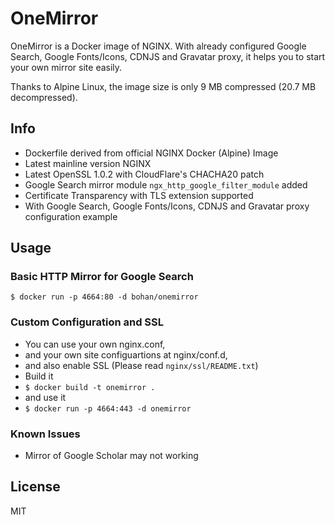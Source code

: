 # OneMirror

OneMirror is a Docker image of NGINX. With already configured Google Search, Google Fonts/Icons, CDNJS and Gravatar proxy, it helps you to start your own mirror site easily.

Thanks to Alpine Linux, the image size is only 9 MB compressed (20.7 MB decompressed). 

## Info

 - Dockerfile derived from official NGINX Docker (Alpine) Image
 - Latest mainline version NGINX
 - Latest OpenSSL 1.0.2 with CloudFlare's CHACHA20 patch
 - Google Search mirror module `ngx_http_google_filter_module` added
 - Certificate Transparency with TLS extension supported
 - With Google Search, Google Fonts/Icons, CDNJS and Gravatar proxy configuration example

## Usage

### Basic HTTP Mirror for Google Search

    $ docker run -p 4664:80 -d bohan/onemirror
    
### Custom Configuration and SSL

 - You can use your own nginx.conf,
 - and your own site configuartions at nginx/conf.d,
 - and also enable SSL (Please read `nginx/ssl/README.txt`)
 - Build it 
 - `$ docker build -t onemirror .`
 - and use it
 - `$ docker run -p 4664:443 -d onemirror`

### Known Issues

 - Mirror of Google Scholar may not working

## License

MIT
